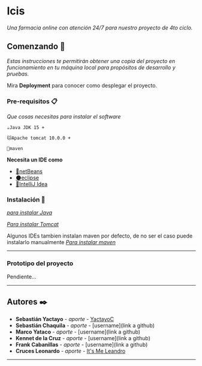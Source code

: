 # Icis

_Una farmacia online con atención 24/7 para nuestro proyecto de 4to ciclo._

## Comenzando 🚀

_Estas instrucciones te permitirán obtener una copia del proyecto en funcionamiento en tu máquina local para propósitos de desarrollo y pruebas._

Mira **Deployment** para conocer como desplegar el proyecto.


### Pre-requisitos 📋

_Que cosas necesitas para instalar el software_

```
☕Java JDK 15 +   
```
```
🐱Apache tomcat 10.0.0 + 
```
```
🔰maven 
```
**Necesita un IDE como** 
- [🥔netBeans](https://netbeans.apache.org/download/archive/index.html)
- [🌑eclipse](https://www.eclipse.org/downloads/) 
- [💙IntelliJ Idea](https://www.jetbrains.com/es-es/idea/download/) 
### Instalación 🔧
_[para instalar Java](https://www.oracle.com/java/technologies/javase/jdk15-archive-downloads.html)_

_[Para instalar Tomcat](https://tomcat.apache.org/download-10.cgi)_

Algunos IDEs tambien instalan maven por defecto, de no ser el caso puede instalarlo manualmente 
_[Para instalar maven](https://maven.apache.org/install.html)_

---

### Prototipo del proyecto

Pendiente...

---
## Autores ✒️

* **Sebastián Yactayo** - *aporte* - [YactayoC](https://github.com/YactayoC)
* **Sebastián Chaquila** - *aporte* - [username](link a github)
* **Marco Yataco** - *aporte* - [username](link a github)
* **Kennet de la Cruz** - *aporte* - [username](link a github)
* **Frank Cabanillas** - *aporte* - [username](link a github)
* **Cruces Leonardo** - *aporte* - [It's Me Leandro](https://github.com/ItsMeLeonardo)

---

